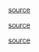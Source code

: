 [source](https://github.com/trekhleb/javascript-algorithms)

[source](https://mp.weixin.qq.com/s?__biz=MzUyNjQxNjYyMg==&mid=2247483821&idx=1&sn=11ecccab76cd53163e9dedb75effeb93&chksm=fa0e6e2ccd79e73ae9137c0d91b3533df4ea4ead4ad081834b8d91ff364c0d55c350ddcfa6c4&scene=21#wechat_redirect)

[source](https://github.com/hanzichi/leetcode/tree/master/Algorithms/Remove%20Nth%20Node%20From%20End%20of%20List)
